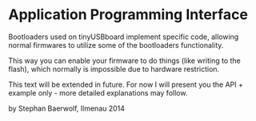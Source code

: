 Application Programming Interface
=================================

Bootloaders used on tinyUSBboard implement specific code, allowing normal
firmwares to utilize some of the bootloaders functionality.

This way you can enable your firmware to do things (like writing to the flash),
which normally is impossible due to hardware restriction.

This text will be extended in future. 
For now I will present you the API + example only - more detailed explanations may follow.


by Stephan Baerwolf, Ilmenau 2014
